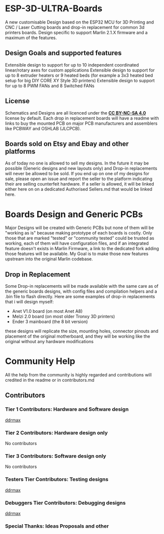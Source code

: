 # ESP-3D-ULTRA-Boards
A new customisable Design based on the ESP32 MCU for 3D Printing and CNC / Laser Cutting boards and drop-in replacement for common 3d printers boards. Design specific to support Marlin 2.1.X firmware and a maximum of the features.

## Design Goals and supported features
Extensible design to support for up to 10 independent coordinated linear/rotary axes for custom applications
Extensible design to support for up to 8 extruder heaters or 9 heated beds (for example a 3x3 heated bed setup for big DIY CORE XY Style 3D printers) 
Extensible design to support for up to 8 PWM FANs and 8 Switched FANs
## License

Schematics and Designs are all licenced under the **[CC BY-NC-SA 4.0](https://creativecommons.org/licenses/by-nc-sa/4.0/)** license by default.
Each drop in replacement boards will have a readme with links to buy the mounted PCB on major PCB manufacturers and assemblers like PCBWAY and OSHLAB (JLCPCB). 

## Boards sold on Etsy and Ebay and other platforms
As of today no one is allowed to sell my designs. 
In the future it may be possible (Generic designs and new layouts only) and Drop-in replacements will never be allowed to be sold. 
If you end up on one of my designs for sale, please open an issue and report the seller to the platform indicating their are selling counterfeit hardware.
If a seller is allowed, it will be linked either here on on  a dedicated Authorised Sellers.md that would be linked here. 

# Boards Design and Generic PCBs

Major Designs will be created with Generic PCBs but none of them will be "working as is" because making prototype of each boards is costly.
Only those that are marked "tested" or "community tested" could be trusted as working, each of them will have configuration files, and if an integrated feature doesn't exists in Marlin Firmware, a link to the dedicated fork adding those features will be available. 
My Goal is to make those new features upstream into the original Marlin codebase.

## Drop in Replacement

Some Drop-in replacements will be made available with the same care as of the generic boards designs, with config files and compilation helpers and a .bin file to flash directly.
Here are some examples of drop-in replacements that i will design myself:

 - Anet V1.0 board (on most Anet A8)
 - Melzi 2.0 board (on most older Tronxy 3D printers)
 - Ender 3 mainboard (the 8 bit version)

these designs will replicate the size, mounting holes, connector pinouts and placement of the original motherboard, and they will be working like the original without any hardware modifications 

# Community Help
All the help from the community is highly regarded and contributions will credited in the readme or in contributors.md
## Contributors
### Tier 1 Contributors: Hardware and Software design
 [ddrmax](https://github.com/ddrmax)
### Tier 2 Contributors: Hardware design only
No contributors
### Tier 3 Contributors: Software design only
No contributors
### Testers Tier Contributors: Testing designs
 [ddrmax](https://github.com/ddrmax)
### Debuggers Tier Contributors: Debugging designs
 [ddrmax](https://github.com/ddrmax)
### Special Thanks: Ideas Proposals and other
